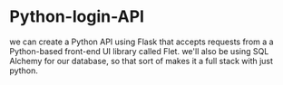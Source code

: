 # Python-login-API

 we can create a Python API using Flask that accepts requests from a a Python-based front-end UI library called Flet. we'll also be using SQL Alchemy for our database, so that sort of makes it a full stack with just python. 
 
